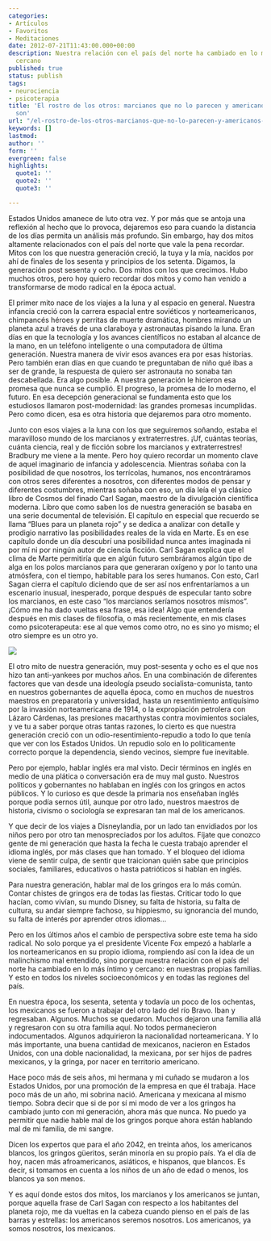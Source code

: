 ```yaml
---
categories:
- Artículos
- Favoritos
- Meditaciones
date: 2012-07-21T11:43:00.000+00:00
description: Nuestra relación con el país del norte ha cambiado en lo más íntimo y
  cercano
published: true
status: publish
tags:
- neurociencia
- psicoterapia
title: 'El rostro de los otros: marcianos que no lo parecen y americanos que no lo
  son'
url: "/el-rostro-de-los-otros-marcianos-que-no-lo-parecen-y-americanos-que-no-lo-son/"
keywords: []
lastmod: 
author: ''
form: ''
evergreen: false
highlights:
  quote1: ''
  quote2: ''
  quote3: ''

---
```

Estados Unidos amanece de luto otra vez. Y por más que se antoja una reflexión al hecho que lo provoca, dejaremos eso para cuando la distancia de los días permita un análisis más profundo. Sin embargo, hay dos mitos altamente relacionados con el país del norte que vale la pena recordar. Mitos con los que nuestra generación creció, la tuya y la mía, nacidos por ahí de finales de los sesenta y principios de los setenta. Digamos, la generación post sesenta y ocho. Dos mitos con los que crecimos. Hubo muchos otros, pero hoy quiero recordar dos mitos y como han venido a transformarse de modo radical en la época actual.

El primer mito nace de los viajes a la luna y al espacio en general. Nuestra infancia creció con la carrera espacial entre soviéticos y norteamericanos, chimpancés héroes y perritas de muerte dramática, hombres mirando un planeta azul a través de una claraboya y astronautas pisando la luna. Eran días en que la tecnología y los avances científicos no estaban al alcance de la mano, en un teléfono inteligente o una computadora de última generación. Nuestra manera de vivir esos avances era por esas historias. Pero también eran días en que cuando te preguntaban de niño qué ibas a ser de grande, la respuesta de quiero ser astronauta no sonaba tan descabellada. Era algo posible. A nuestra generación le hicieron esa promesa que nunca se cumplió. El progreso, la promesa de lo moderno, el futuro. En esa decepción generacional se fundamenta esto que los estudiosos llamaron post-modernidad: las grandes promesas incumplidas. Pero como dicen, esa es otra historia que dejaremos para otro momento.

Junto con esos viajes a la luna con los que seguiremos soñando, estaba el maravilloso mundo de los marcianos y extraterrestres. ¡Uf, cuántas teorías, cuánta ciencia, real y de ficción sobre los marcianos y extraterrestres! Bradbury me viene a la mente. Pero hoy quiero recordar un momento clave de aquel imaginario de infancia y adolescencia. Mientras soñaba con la posibilidad de que nosotros, los terrícolas, humanos, nos encontráramos con otros seres diferentes a nosotros, con diferentes modos de pensar y diferentes costumbres, mientras soñaba con eso, un día leía el ya clásico libro de Cosmos del finado Carl Sagan, maestro de la divulgación científica moderna. Libro que como saben los de nuestra generación se basaba en una serie documental de televisión. El capítulo en especial que recuerdo se llama “Blues para un planeta rojo” y se dedica a analizar con detalle y prodigio narrativo las posibilidades reales de la vida en Marte. Es en ese capítulo donde un día descubrí una posibilidad nunca antes imaginada ni por mí ni por ningún autor de ciencia ficción. Carl Sagan explica que el clima de Marte permitiría que en algún futuro sembráramos algún tipo de alga en los polos marcianos para que generaran oxígeno y por lo tanto una atmósfera, con el tiempo, habitable para los seres humanos. Con esto, Carl Sagan cierra el capítulo diciendo que de ser así nos enfrentaríamos a un escenario inusual, inesperado, porque después de especular tanto sobre los marcianos, en este caso “los marcianos seríamos nosotros mismos”. ¡Cómo me ha dado vueltas esa frase, esa idea! Algo que entendería después en mis clases de filosofía, o más recientemente, en mis clases como psicoterapeuta: ese al que vemos como otro, no es sino yo mismo; el otro siempre es un otro yo.

![](https://source.unsplash.com/t3KYQUUvfsc)


El otro mito de nuestra generación, muy post-sesenta y ocho es el que nos hizo tan anti-yankees por muchos años. En una combinación de diferentes factores que van desde una ideología pseudo socialista-comunista, tanto en nuestros gobernantes de aquella época, como en muchos de nuestros maestros en preparatoria y universidad, hasta un resentimiento antiquísimo por la invasión norteamericana de 1914, o la expropiación petrolera con Lázaro Cárdenas, las presiones macarthystas contra movimientos sociales, y ve tu a saber porque otras tantas razones, lo cierto es que nuestra generación creció con un odio-resentimiento-repudio a todo lo que tenía que ver con los Estados Unidos. Un repudio solo en lo políticamente correcto porque la dependencia, siendo vecinos, siempre fue inevitable.


Pero por ejemplo, hablar inglés era mal visto. Decir términos en inglés en medio de una plática o conversación era de muy mal gusto. Nuestros políticos y gobernantes no hablaban en inglés con los gringos en actos públicos. Y lo curioso es que desde la primaria nos enseñaban inglés porque podía sernos útil, aunque por otro lado, nuestros maestros de historia, civismo o sociología se expresaran tan mal de los americanos.

Y que decir de los viajes a Disneylandia, por un lado tan envidiados por los niños pero por otro tan menospreciados por los adultos. Fíjate que conozco gente de mi generación que hasta la fecha le cuesta trabajo aprender el idioma inglés, por más clases que han tomado. Y el bloqueo del idioma viene de sentir culpa, de sentir que traicionan quién sabe que principios sociales, familiares, educativos o hasta patrióticos si hablan en inglés.

Para nuestra generación, hablar mal de los gringos era lo más común. Contar chistes de gringos era de todas las fiestas. Criticar todo lo que hacían, como vivían, su mundo Disney, su falta de historia, su falta de cultura, su andar siempre fachoso, su hippiesmo, su ignorancia del mundo, su falta de interés por aprender otros idiomas…


Pero en los últimos años el cambio de perspectiva sobre este tema ha sido radical. No solo porque ya el presidente Vicente Fox empezó a hablarle a los norteamericanos en su propio idioma, rompiendo así con la idea de un malinchismo mal entendido, sino porque nuestra relación con el país del norte ha cambiado en lo más íntimo y cercano: en nuestras propias familias. Y esto en todos los niveles socioeconómicos y en todas las regiones del país.


En nuestra época, los sesenta, setenta y todavía un poco de los ochentas, los mexicanos se fueron a trabajar del otro lado del río Bravo. Iban y regresaban. Algunos. Muchos se quedaron. Muchos dejaron una familia allá y regresaron con su otra familia aquí. No todos permanecieron indocumentados. Algunos adquirieron la nacionalidad norteamericana. Y lo más importante, una buena cantidad de mexicanos, nacieron en Estados Unidos, con una doble nacionalidad, la mexicana, por ser hijos de padres mexicanos, y la gringa, por nacer en territorio americano.


Hace poco más de seis años, mi hermana y mi cuñado se mudaron a los Estados Unidos, por una promoción de la empresa en que él trabaja. Hace poco más de un año, mi sobrina nació. Americana y mexicana al mismo tiempo. Sobra decir que si de por sí mi modo de ver a los gringos ha cambiado junto con mi generación, ahora más que nunca. No puedo ya permitir que nadie hable mal de los gringos porque ahora están hablando mal de mi familia, de mi sangre.



Dicen los expertos que para el año 2042, en treinta años, los americanos blancos, los gringos güeritos, serán minoría en su propio país. Ya el día de hoy, nacen más afroamericanos, asiáticos, e hispanos, que blancos. Es decir, si tomamos en cuenta a los niños de un año de edad o menos, los blancos ya son menos.



Y es aquí donde estos dos mitos, los marcianos y los americanos se juntan, porque aquella frase de Carl Sagan con respecto a los habitantes del planeta rojo, me da vueltas en la cabeza cuando pienso en el país de las barras y estrellas: los americanos seremos nosotros. Los americanos, ya somos nosotros, los mexicanos.